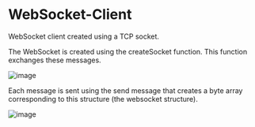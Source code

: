 # WebSocket-Client
WebSocket client created using a TCP socket.

The WebSocket is created using the createSocket function.
This function exchanges these messages.

![image](https://user-images.githubusercontent.com/43931909/184050360-895ded5b-c688-4031-b562-b0afaed7e843.png)

Each message is sent using the send message that creates a byte array corresponding to this structure (the websocket structure).

![image](https://user-images.githubusercontent.com/43931909/184050468-86cce693-2a86-481a-b313-5aec643d7ac5.png)
